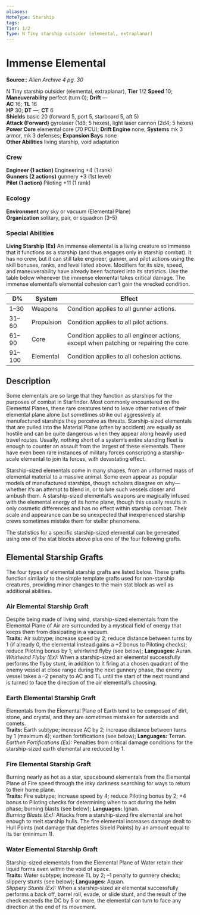 ```yaml
---
aliases: 
NoteType: Starship
tags: 
Tier: 1/2
Type: N Tiny starship outsider (elemental, extraplanar)
---
```


# Immense Elemental

**Source**:: _Alien Archive 4 pg. 30_


N Tiny starship outsider (elemental, extraplanar), **Tier** 1/2 
**Speed** 10; **Maneuverability** perfect (turn 0); **Drift** —  
**AC** 16; **TL** 16  
**HP** 30; **DT** —; **CT** 6  
**Shields** basic 20 (forward 5, port 5, starboard 5, aft 5)  
**Attack (Forward)** gyrolaser (1d8; 5 hexes), light laser cannon (2d4; 5 hexes)  
**Power Core** elemental core (70 PCU); **Drift Engine** none; **Systems** mk 3 armor, mk 3 defenses; **Expansion Bays** none  
**Other Abilities** living starship, void adaptation

### Crew

**Engineer (1 action)** Engineering +4 (1 rank)  
**Gunners (2 actions)** gunnery +3 (1st level)  
**Pilot (1 action)** Piloting +11 (1 rank)

### Ecology

**Environment** any sky or vacuum (Elemental Plane)  
**Organization** solitary, pair, or squadron (3–5)

### Special Abilities

**Living Starship (Ex)** An immense elemental is a living creature so immense that it functions as a starship (and thus engages only in starship combat). It has no crew, but it can still take engineer, gunner, and pilot actions using the skill bonuses, ranks, and level listed above. Modifiers for its size, speed, and maneuverability have already been factored into its statistics. Use the table below whenever the immense elemental takes critical damage. The immense elemental’s elemental cohesion can’t gain the wrecked condition.

| D%     | System     | Effect                                                                                 |
|--------|------------|----------------------------------------------------------------------------------------|
| 1–30   | Weapons    | Condition applies to all gunner actions.                                               |
| 31–60  | Propulsion | Condition applies to all pilot actions.                                                |
| 61–90  | Core       | Condition applies to all engineer actions, except when patching or repairing the core. |
| 91–100 | Elemental  | Condition applies to all cohesion actions.                                             |

## Description

Some elementals are so large that they function as starships for the purposes of combat in Starfinder. Most commonly encountered on the Elemental Planes, these rare creatures tend to leave other natives of their elemental plane alone but sometimes strike out aggressively at manufactured starships they perceive as threats. Starship-sized elementals that are pulled into the Material Plane (often by accident) are equally as hostile and can be quite dangerous when they appear along heavily used travel routes. Usually, nothing short of a system’s entire standing fleet is enough to counter an assault from the largest of these elementals. There have even been rare instances of military forces conscripting a starship-scale elemental to join its forces, with devastating effect.

Starship-sized elementals come in many shapes, from an unformed mass of elemental material to a massive animal. Some even appear as popular models of manufactured starships, though scholars disagree on why—whether it’s an attempt to blend in, or to lure such vessels closer and ambush them. A starship-sized elemental’s weapons are magically infused with the elemental energy of its home plane, though this usually results in only cosmetic differences and has no effect within starship combat. Their scale and appearance can be so unexpected that inexperienced starship crews sometimes mistake them for stellar phenomena.

The statistics for a specific starship-sized elemental can be generated using one of the stat blocks above plus one of the four following grafts.

## Elemental Starship Grafts

The four types of elemental starship grafts are listed below. These grafts function similarly to the simple template grafts used for non-starship creatures, providing minor changes to the main stat block as well as additional abilities.

### Air Elemental Starship Graft

Despite being made of living wind, starship-sized elementals from the Elemental Plane of Air are surrounded by a mystical field of energy that keeps them from dissipating in a vacuum.  
**Traits:** Air subtype; increase speed by 2; reduce distance between turns by 1 (if already 0, the elemental instead gains a +2 bonus to Piloting checks); reduce Piloting bonus by 1; whirlwind flyby (see below); **Languages:** Auran.  
_Whirlwind Flyby (Ex):_ When a starship-sized air elemental successfully performs the flyby stunt, in addition to it firing at a chosen quadrant of the enemy vessel at close range during the next gunnery phase, the enemy vessel takes a –2 penalty to AC and TL until the start of the next round and is turned to face the direction of the air elemental’s choosing.

### Earth Elemental Starship Graft

Elementals from the Elemental Plane of Earth tend to be composed of dirt, stone, and crystal, and they are sometimes mistaken for asteroids and comets.  
**Traits:** Earth subtype; increase AC by 2; increase distance between turns by 1 (maximum 4); earthen fortifications (see below); **Languages:** Terran.  
_Earthen Fortifications (Ex):_ Penalties from critical damage conditions for the starship-sized earth elemental are reduced by 1.

### Fire Elemental Starship Graft

Burning nearly as hot as a star, spacebound elementals from the Elemental Plane of Fire speed through the inky darkness searching for ways to return to their home plane.  
**Traits:** Fire subtype; increase speed by 4; reduce Piloting bonus by 2; +4 bonus to Piloting checks for determining when to act during the helm phase; burning blasts (see below); **Languages:** Ignan.  
_Burning Blasts (Ex):_ Attacks from a starship-sized fire elemental are hot enough to melt starship hulls. The fire elemental increases damage dealt to Hull Points (not damage that depletes Shield Points) by an amount equal to its tier (minimum 1).

### Water Elemental Starship Graft

Starship-sized elementals from the Elemental Plane of Water retain their liquid forms even within the void of space.  
**Traits:** Water subtype; increase TL by 2; –1 penalty to gunnery checks; slippery stunts (see below); **Languages:** Aquan.  
_Slippery Stunts (Ex):_ When a starship-sized air elemental successfully performs a back off, barrel roll, evade, or slide stunt, and the result of the check exceeds the DC by 5 or more, the elemental can turn to face any direction at the end of its movement.
